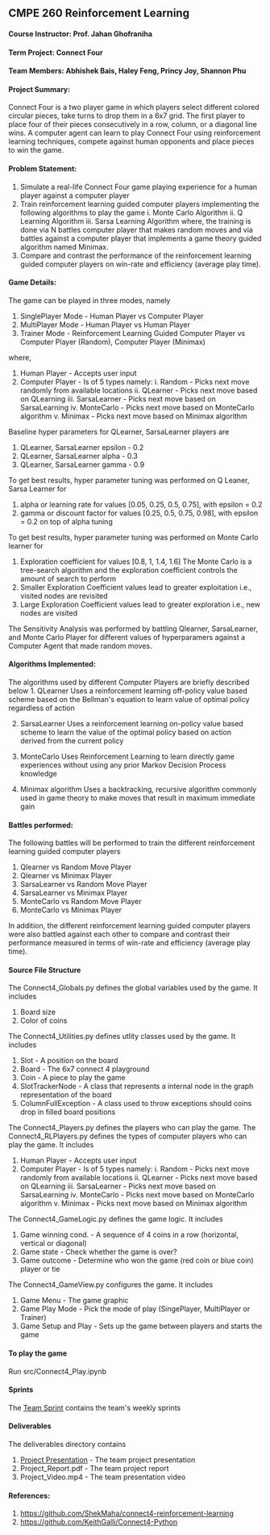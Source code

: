 ## CMPE 260 Reinforcement Learning
#### Course Instructor: Prof. Jahan Ghofraniha
#### Term Project: Connect Four
#### Team Members: Abhishek Bais, Haley Feng, Princy Joy, Shannon Phu

####  Project Summary: 
Connect Four is a two player game in which players select different colored circular pieces, take turns to drop them in a 
6x7 grid. The first player to place four of their pieces consecutively in a row, column, or a diagonal line wins. A 
computer agent can learn to play Connect Four using reinforcement learning techniques, compete against human opponents 
and place pieces to win the game.

#### Problem Statement:
1. Simulate a real-life Connect Four game playing experience for a human player against a computer player
2. Train reinforcement learning guided computer players implementing the following algorithms to play the game
     i. Monte Carlo Algorithm
    ii. Q Learning Algorithm
   iii. Sarsa Learning Algorithm
where, the training is done via N battles computer player that makes random moves and via battles against a
computer player that implements a game theory guided algorithm named Minimax.
3. Compare and contrast the performance of the reinforcement learning guided computer players on win-rate
   and efficiency (average play time).

#### Game Details:
The game can be played in three modes, namely
   1. SinglePlayer Mode - Human Player vs Computer Player
   2. MultiPlayer Mode  - Human Player vs Human Player
   3. Trainer Mode      - Reinforcement Learning Guided Computer Player vs Computer Player (Random), Computer Player (Minimax)
  
   where,
   1. Human Player      - Accepts user input
   2. Computer Player   - Is of 5 types namely:
      i. Random         - Picks next move randomly from available locations
     ii. QLearner       - Picks next move based on QLearning
    iii. SarsaLearner   - Picks next move based on SarsaLearning
     iv. MonteCarlo     - Picks next move based on MonteCarlo algorithm
      v. Minimax        - Picks next move based on Minimax algorithm

Baseline hyper parameters for QLearner, SarsaLearner players are 
   1. QLearner, SarsaLearner epsilon - 0.2 
   2. QLearner, SarsaLearner alpha   - 0.3
   3. QLearner, SarsaLearner gamma   - 0.9
   
To get best results, hyper parameter tuning was performed on Q Leaner, Sarsa Learner for
   1. alpha or learning rate for values [0.05, 0.25, 0.5, 0.75], with epsilon = 0.2
   2. gamma or discount factor for values [0.25, 0.5, 0.75, 0.98], with epsilon = 0.2 on top of alpha tuning

To get best results, hyper parameter tuning was performed on Monte Carlo learner for
   1. Exploration coefficient for values [0.8, 1, 1.4, 1.6]
The Monte Carlo is a tree-search algorithm and the exploration coefficient controls the amount of search to perform
   1. Smaller Exploration Coefficient values lead to greater exploitation i.e., visited nodes are revisited
   2. Large Exploration Coefficient values lead to greater exploration i.e., new nodes are visited

The Sensitivity Analysis was performed by battling Qlearner, SarsaLearner, and Monte Carlo Player for different 
values of hyperparamers against a Computer Agent that made random moves.

#### Algorithms Implemented:
The algorithms used by different Computer Players are briefly described below
    1. QLearner
      Uses a reinforcement learning off-policy value based scheme based on the Bellman's equation to learn value of optimal 
      policy regardless of action

   2. SarsaLearner
      Uses a reinforcement learning on-policy value based scheme to learn the value of the optimal policy based on action  
      derived from the current policy

   3. MonteCarlo
      Uses Reinforcement Learning to learn directly game experiences without using any prior Markov Decision Process knowledge

   4. Minimax algorithm
      Uses a backtracking, recursive algorithm commonly used in game theory to make moves that result in maximum immediate gain

#### Battles performed:
The following battles will be performed to train the different reinforcement learning guided computer players
  1. Qlearner     vs Random Move Player
  2. Qlearner     vs Minimax Player
  3. SarsaLearner vs Random Move Player
  4. SarsaLearner vs Minimax Player
  5. MonteCarlo   vs Random Move Player
  6. MonteCarlo   vs Minimax Player
  
  In addition, the different reinforcement learning guided computer players were also battled against each other
  to compare and contrast their performance measured in terms of win-rate and efficiency (average play time).
  
#### Source File Structure
The Connect4_Globals.py defines the global variables used by the game. 
It includes
   1. Board size
   2. Color of coins 

The Connect4_Utilities.py defines utlity classes used by the game. 
It includes
   1. Slot                -  A position on the board
   2. Board               -  The 6x7 connect 4 playground
   3. Coin                -  A piece to play the game 
   4. SlotTrackerNode     -  A class that represents a internal node in the graph representation of the board
   5. ColumnFullException -  A class used to throw exceptions should coins drop in filled board positions

The Connect4_Players.py defines the players who can play the game. 
The Connect4_RLPlayers.py defines the types of computer players who can play the game. 
It includes
   1. Human Player       - Accepts user input
   2. Computer Player    - Is of 5 types namely:
      i.   Random        - Picks next move randomly from available locations
     ii.  QLearner       - Picks next move based on QLearning
    iii. SarsaLearner    - Picks next move based on SarsaLearning
     iv.  MonteCarlo     - Picks next move based on MonteCarlo algorithm
      v.   Minimax       - Picks next move based on Minimax algorithm
    
The Connect4_GameLogic.py defines the game logic.
It includes 
  1. Game winning cond.  - A sequence of 4 coins in a row (horizontal, vertical or diagonal)
  2. Game state          - Check whether the game is over?
  3. Game outcome        - Determine who won the game (red coin or blue coin) player or tie 

The Connect4_GameView.py configures the game.
It includes
  1. Game Menu           - The game graphic 
  2. Game Play Mode      - Pick the mode of play (SingePlayer, MultiPlayer or Trainer)  
  3. Game Setup and Play - Sets up the game between players and starts the game  

#### To play the game
Run src/Connect4_Play.ipynb

#### Sprints
The [Team Sprint](https://github.com/Team-Equality-RL-Project/connect-4/blob/master/sprints/260_sprint_backlog.xlsx.pdf) contains the team's weekly sprints 
 
#### Deliverables
The deliverables directory contains
 1. [Project Presentation](https://github.com/Team-Equality-RL-Project/connect-4/blob/master/deliverables/Project_Presentation.pptx.pdf) - The team project presentation
 2. Project_Report.pdf           - The team project report
 3. Project_Video.mp4            - The team presentation video
 
#### References:
1. https://github.com/ShekMaha/connect4-reinforcement-learning
2. https://github.com/KeithGalli/Connect4-Python
